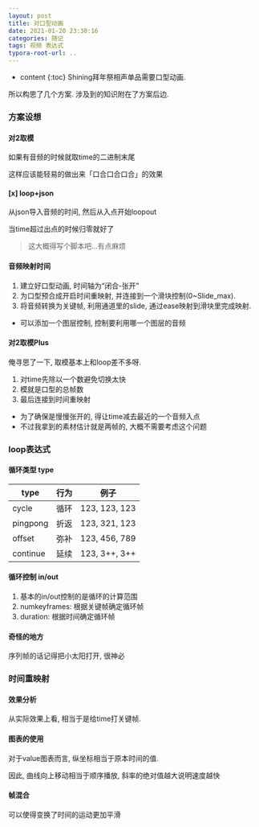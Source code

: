 ```yaml
---
layout: post
title: 对口型动画
date: 2021-01-20 23:30:16
categories: 随记
tags: 视频 表达式
typora-root-url: ..
---
```


* content
{:toc}
Shining拜年祭相声单品需要口型动画.

所以构思了几个方案. 涉及到的知识附在了方案后边.

<!-- more -->

### 方案设想

#### 对2取模

如果有音频的时候就取time的二进制末尾

这样应该能轻易的做出来「口合口合口合」的效果

#### [x] loop+json

从json导入音频的时间, 然后从入点开始loopout

当time超过出点的时候归零就好了

> 这大概得写个脚本吧…有点麻烦

#### 音频映射时间

1. 建立好口型动画, 时间轴为“闭合-张开”
2. 为口型预合成开启时间重映射, 并连接到一个滑块控制(0~Slide_max).
3. 将音频转换为关键帧, 利用通道里的slide, 通过ease映射到滑块里完成映射.

- 可以添加一个图层控制, 控制要利用哪一个图层的音频

#### 对2取模Plus

俺寻思了一下, 取模基本上和loop差不多呀.

1. 对time先除以一个数避免切换太快
2. 模就是口型的总帧数
3. 最后连接到时间重映射

- 为了确保是慢慢张开的, 得让time减去最近的一个音频入点
- 不过我拿到的素材估计就是两帧的, 大概不需要考虑这个问题



### loop表达式

#### 循环类型 type

| type     | 行为 | 例子          |
| -------- | ---- | ------------- |
| cycle    | 循环 | 123, 123, 123 |
| pingpong | 折返 | 123, 321, 123 |
| offset   | 弥补 | 123, 456, 789 |
| continue | 延续 | 123, 3++, 3++ |

#### 循环控制 in/out

1. 基本的in/out控制的是循环的计算范围
2. numkeyframes: 根据关键帧确定循环帧
3. duration: 根据时间确定循环帧

#### 奇怪的地方

序列帧的话记得把小太阳打开, 很神必



### 时间重映射

#### 效果分析

从实际效果上看, 相当于是给time打关键帧.

#### 图表的使用

对于value图表而言, 纵坐标相当于原本时间的值.

因此, 曲线向上移动相当于顺序播放, 斜率的绝对值越大说明速度越快

#### 帧混合

可以使得变换了时间的运动更加平滑